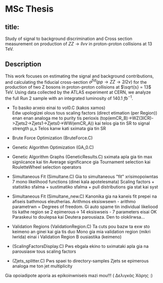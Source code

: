 # MSc Thesis

## title: 

Study of signal to background discrimination and Cross section measurement on production of $ZZ\rightarrow llvv$ in proton-proton collisions at 13 TeV.

## Description

This work focuses on estimating the signal and background contributions, and calculating the fiducial cross-section $σ^{fid}(pp\rightarrow ZZ\rightarrow 2l2ν)$ for the production of two Z bosons in proton-proton collisions at $\sqrt{s} = 13$ TeV. Using data collected by the ATLAS experiment at CERN, we analyze the full Run 2 sample with an integrated luminosity of 140.1 $fb^{−1}$. 

* To basiko arxeio einai to vol0.C (kakos xamos)	
	Edw upologizei olous tous scaling factors (direct etimation (per Region)) enan enan analoga me to 
	purity tis perioxis (top(emCR_B)->WZ(3lCR)->Zjets2->Zjets1->Zjets0->WW(emCR_A)) kai telos gia tin SR
	to signal strength μ_s
	Telos kanw kati sximata gia tin SR
	
* Brute Force Optimization (BruteForce.C)

* Genetic Algorithm Optimization (GA_0.C)

* Genetic Algorithm Graphs (GeneticResults.C)
	sximata apla gia tin max signiicance kai tin Average significance gia Tournament selection kai 
	RouletteWheel selection operators 
	
* Simultaneous Fit (Simultane.C)
	Gia to simultaneous "fit" xrisimopoiwntas 7 mono likelihood functions (dinei kala apotelesmata)
	Scaling factors + statistiko sfalma + sustimatiko sfalma + pull distributions gia stat kai syst 
	
* Simultaneous Fit (Simultane_new.C)
	Kanonika gia na kaneis fit prepei na afiseis bathmous eleutherias. Arithmos eksiswsewn - arithmo 
	parametrwn = Degrees of freedom. Gi auto spame tin individual likeliood tis kathe region se 2 
	epimerous-> 14 eksiswseis - 7 parameters eisai OK
	Paraskeui to doulepsa kai Deutera parousiaza. Den to oloklirwsa...
	
* Validation Regions (ValidationRegion.C)
	Ta cuts pou bazw ta exw sto keimeno an ginei kai gia tis duo
	Mono gia mia validation region (mikri lwrida) einai i Validation Region B ousiastika (keimeno)
	
* (ScalingFactorsDisplay.C)
	Pws ebgala ekino to sximataki apla gia na parousiasw tous scaling factors
	
* (Zjets_splitter.C)
	Pws spaei to directory-samples Zjets se epimerous analoga me ton jet multiplicity
	
Gia opoiadipote aporia as epikoinwniseis mazi mou!!! ( Δελιγκάς Χάρης :)
